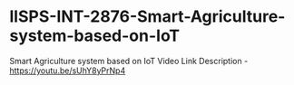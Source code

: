 # llSPS-INT-2876-Smart-Agriculture-system-based-on-IoT
Smart Agriculture system based on IoT
Video Link Description - https://youtu.be/sUhY8yPrNp4
